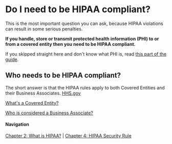 # Do I need to be HIPAA compliant?

This is the most important question you can ask, because HIPAA violations can result in some serious penalties.

**If you handle, store or transmit protected health information (PHI) to or from a covered entity then you need to be HIPAA compliant.** 

If you skipped straight here and don't know what PHI is, read [this part of the guide](https://github.com/truevault/hipaa-compliance-developers-guide/blob/master/02%20What%20is%20HIPAA%3F.md#protected-health-information-phi).

## Who needs to be HIPAA compliant?

The short answer is that the HIPAA rules apply to both Covered Entities and their Business Associates. [HHS.gov](http://HHS.gov) 

[What's a Covered Entity?](https://github.com/truevault/hipaa-compliance-developers-guide/blob/master/02%20What%20is%20HIPAA%3F.md#covered-entity)

[Who is considered a Business Associate?](https://github.com/truevault/hipaa-compliance-developers-guide/blob/master/02%20What%20is%20HIPAA%3F.md#business-associate)

#### Navigation

[Chapter 2: What is HIPAA?](https://github.com/truevault/hipaa-compliance-developers-guide/blob/master/02%20What%20is%20HIPAA%3F.md) | [Chapter 4: HIPAA Security Rule](https://github.com/truevault/hipaa-compliance-developers-guide/blob/master/04%20HIPAA%20Security%20Rule.md)
